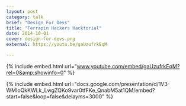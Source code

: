 ```yaml
---
layout: post
category: talk
brief: "Design For Devs"
title: "Terrapin Hackers Hacktorial"
date: 2014-10-01
cover: design-for-devs.png
external: https://youtu.be/gaUzufrkEqM

---
```


{% include embed.html url="www.youtube.com/embed/gaUzufrkEqM?rel=0&amp;showinfo=0" %}

{% include embed.html url="docs.google.com/presentation/d/1V3-WMIoQkKWLk_LwgZQKo9var0tfFKe_QnabM5at1QM/embed?start=false&loop=false&delayms=3000" %}
